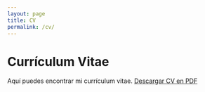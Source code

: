 ```yaml
---
layout: page
title: CV
permalink: /cv/
---
```


# Currículum Vitae

Aquí puedes encontrar mi currículum vitae. [Descargar CV en PDF](link-a-tu-cv-en-pdf)

